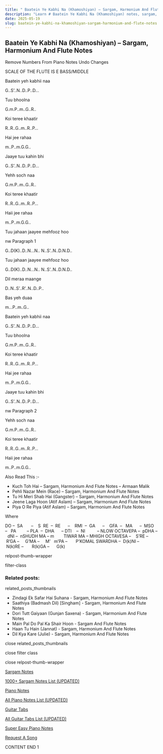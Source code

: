 ```yaml
---
title: " Baatein Ye Kabhi Na (Khamoshiyan) – Sargam, Harmonium And Flute Notes"
description: "Learn # Baatein Ye Kabhi Na (Khamoshiyan) notes, sargam, harmonium notations and flute notes. Easy step-by-step tutorial for beginners."
date: 2025-05-19
slug: baatein-ye-kabhi-na-khamoshiyan-sargam-harmonium-and-flute-notes
---
```


## Baatein Ye Kabhi Na (Khamoshiyan) – Sargam, Harmonium And Flute Notes

Remove Numbers From Piano Notes
Undo Changes

SCALE OF THE FLUTE IS E BASS/MIDDLE

Baatein yeh kabhii naa

G..S’..N..D..P..D…

Tuu bhoolna

G.m.P..m..G..R..

Koi teree khaatir

R..R..G..m..R..P…

Hai jee rahaa

m..P..m.G.G..

Jaaye tuu kahin bhi

G..S’..N..D..P..D…

Yehh soch naa

G.m.P..m..G..R..

Koi teree khaatir

R..R..G..m..R..P…

Haii jee rahaa

m..P..m.G.G..

Tuu jahaan jaayee mehfooz hoo

nw Paragraph 1

G..D(K)..D..N…N.. N..S’..N..D.N.D..

Tuu jahaan jaayee mehfooz hoo

G..D(K)..D..N…N.. N..S’..N..D.N.D..

Dil meraa maange

D..N..S’..R’..N..D..P..

Bas yeh duaa

m…P..m..G..

Baatein yeh kabhii naa

G..S’..N..D..P..D…

Tuu bhoolna

G.m.P..m..G..R..

Koi teree khaatir

R..R..G..m..R..P…

Hai jee rahaa

m..P..m.G.G..

Jaaye tuu kahin bhi

G..S’..N..D..P..D…

nw Paragraph 2

Yehh soch naa

G.m.P..m..G..R..

Koi teree khaatir

R..R..G..m..R..P…

Haii jee rahaa

m..P..m.G.G..

Also Read This :-

- Kuch Toh Hai – Sargam, Harmonium And Flute Notes – Armaan Malik
- Pehli Nazar Mein (Race) – Sargam, Harmonium And Flute Notes
- Tu Hi Meri Shab Hai (Gangster) – Sargam, Harmonium And Flute Notes
- Jeene Laga Hoon (Atif Aslam) – Sargam, Harmonium And Flute Notes
- Piya O Re Piya (Atif Aslam) – Sargam, Harmonium And Flute Notes

Where

DO –  SA       –    S  RE  –  RE      –    RMI  –  GA      –    GFA  –   MA      –  MSO  –   PA         – PLA  –  DHA      – DTI    –  NI          – NLOW OCTAVEPA –  pDHA –  dNI –  nSHUDH MA – m        TIWAR MA – MHIGH OCTAVESA –    S’RE –     R’GA –     G’MA –     M’   m’PA –       P’KOMAL SWARDHA –  D(k)NI –       N(k)RE –       R(k)GA –      G(k)

relpost-thumb-wrapper

filter-class

### Related posts:

related_posts_thumbnails

- Zindagi Ek Safar Hai Suhana - Sargam, Harmonium And Flute Notes
- Saathiya (Badmash Dil) [Singham] - Sargam, Harmonium And Flute Notes
- Dori Tutt Gaiyaan (Gunjan Saxena) - Sargam, Harmonium And Flute Notes
- Main Pal Do Pal Ka Shair Hoon - Sargam And Flute Notes
- Haan Tu Hain (Jannat) - Sargam, Harmonium And Flute Notes
- Dil Kya Kare (Julie) - Sargam, Harmonium And Flute Notes

close related_posts_thumbnails

close filter class

close relpost-thumb-wrapper

[Sargam Notes](/sargam-notes.html)

[1000+ Sargam Notes List (UPDATED)](/all-songs-list-sargam-notes.html)

[Piano Notes](/piano-notes.html)

[All Piano Notes List (UPDATED)](/all-songs-list-piano-notes.html)

[Guitar Tabs](/guitar-tabs.html)

[All Guitar Tabs List (UPDATED)](/all-songs-list-guitar-tabs.html)

[Super Easy Piano Notes](https://studywall.in/)

[Request A Song](/request-a-song.html)

CONTENT END 1
